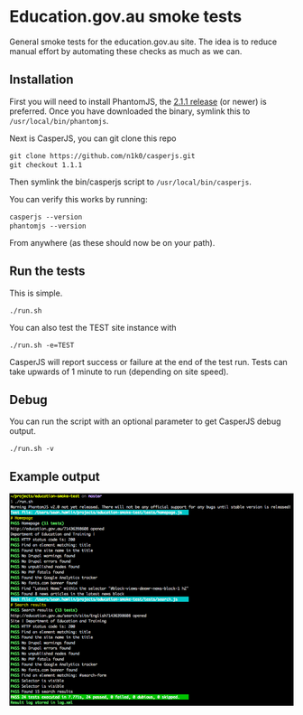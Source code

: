 # Education.gov.au smoke tests

General smoke tests for the education.gov.au site. The idea is to reduce manual effort by automating these checks as much as we can.

## Installation

First you will need to install PhantomJS, the [2.1.1 release](http://phantomjs.org/download.html) (or newer) is preferred. Once you have downloaded the binary, symlink this to <code>/usr/local/bin/phantomjs</code>.

Next is CasperJS, you can git clone this repo

```
git clone https://github.com/n1k0/casperjs.git
git checkout 1.1.1
```

Then symlink the bin/casperjs script to <code>/usr/local/bin/casperjs</code>.

You can verify this works by running:

```
casperjs --version
phantomjs --version
```

From anywhere (as these should now be on your path).

## Run the tests

This is simple.

```
./run.sh
```

You can also test the TEST site instance with

```
./run.sh -e=TEST
```

CasperJS will report success or failure at the end of the test run. Tests can take upwards of 1 minute to run (depending on site speed).

## Debug

You can run the script with an optional parameter to get CasperJS debug output.

```
./run.sh -v
```

## Example output

![Example output from CasperJS](images/example-run.png)
